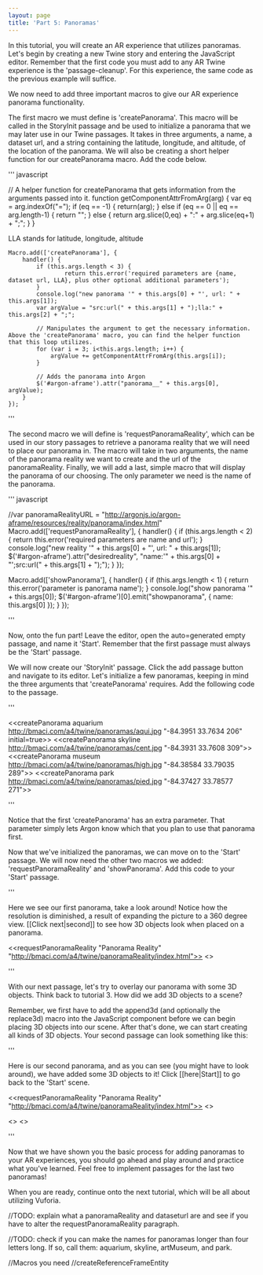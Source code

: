 ```yaml
---
layout: page
title: 'Part 5: Panoramas'
---
```


In this tutorial, you will create an AR experience that utilizes panoramas. Let's begin by creating a new Twine story and entering the JavaScript editor. Remember that the first code you must add to any AR Twine experience is the 'passage-cleanup'. For this experience, the same code as the previous example will suffice.

We now need to add three important macros to give our AR experience panorama functionality.

The first macro we must define is 'createPanorama'. This macro will be called in the StoryInit passage and be used to initialize a panorama that we may later use in our Twine passages. It takes in three arguments, a name, a dataset url, and a string containing the latitude, longitude, and altitude, of the location of the panorama. We will also be creating a short helper function for our createPanorama macro. Add the code below.

''' javascript

// A helper function for createPanorama that gets information from the arguments passed into it.
function getComponentAttrFromArg(arg) {
    var eq = arg.indexOf("=");
    if (eq == -1) {
        return(arg);
    } else if (eq == 0 || eq == arg.length-1) {
        return "";
    } else {
        return arg.slice(0,eq) + ":" + arg.slice(eq+1) + ";";
    }
}

LLA stands for latitude, longitude, altitude

    Macro.add(['createPanorama'], {
        handler() {
            if (this.args.length < 3) {
                    return this.error('required parameters are {name, dataset url, LLA}, plus other optional additional parameters');
            }
            console.log("new panorama '" + this.args[0] + "', url: " + this.args[1]);
            var argValue = "src:url(" + this.args[1] + ");lla:" + this.args[2] + ";";

            // Manipulates the argument to get the necessary information. Above the 'createPanorama' macro, you can find the helper function that this loop utilizes.
            for (var i = 3; i<this.args.length; i++) {
                argValue += getComponentAttrFromArg(this.args[i]);
            }

            // Adds the panorama into Argon
            $('#argon-aframe').attr("panorama__" + this.args[0], argValue);
        }
    });

'''

The second macro we will define is 'requestPanoramaReality', which can be used in our story passages to retrieve a panorama reality that we will need to place our panorama in. The macro will take in two arguments, the name of the panorama reality we want to create and the url of the panoramaReality. Finally, we will add a last, simple macro that will display the panorama of our choosing. The only parameter we need is the name of the panorama.

''' javascript

//var panoramaRealityURL = "http://argonjs.io/argon-aframe/resources/reality/panorama/index.html"
Macro.add(['requestPanoramaReality'], {
    handler() {
        if (this.args.length < 2) {
            return this.error('required parameters are name and url');
        }
        console.log("new reality '" + this.args[0] + "', url: " + this.args[1]);
        $('#argon-aframe').attr("desiredreality", "name:'" + this.args[0] + "';src:url(" + this.args[1] + ");");
    }
});


Macro.add(['showPanorama'], {
    handler() {
        if (this.args.length < 1) {
            return this.error('parameter is panorama name');
        }
        console.log("show panorama '" + this.args[0]);
        $('#argon-aframe')[0].emit("showpanorama", { name: this.args[0] });
    }
});

'''

Now, onto the fun part! Leave the editor, open the auto=generated empty passage, and name it 'Start'. Remember that the first passage must always be the 'Start' passage.

We will now create our 'StoryInit' passage. Click the add passage button and navigate to its editor. Let's initialize a few panoramas, keeping in mind the three arguments that 'createPanorama' requires. Add the following code to the passage.

'''

<<createPanorama aquarium http://bmaci.com/a4/twine/panoramas/aqui.jpg "-84.3951 33.7634 206" initial=true>>
<<createPanorama skyline http://bmaci.com/a4/twine/panoramas/cent.jpg "-84.3931 33.7608 309">>
<<createPanorama museum http://bmaci.com/a4/twine/panoramas/high.jpg "-84.38584 33.79035 289">>
<<createPanorama park http://bmaci.com/a4/twine/panoramas/pied.jpg "-84.37427 33.78577 271">>

'''

Notice that the first 'createPanorama' has an extra parameter. That parameter simply lets Argon know which that you plan to use that panorama first.

Now that we've initialized the panoramas, we can move on to the 'Start' passage. We will now need the other two macros we added: 'requestPanoramaReality' and 'showPanorama'. Add this code to your 'Start' passage.

'''

Here we see our first panorama, take a look around! Notice how the resolution is diminished, a result of expanding the picture to a 360 degree view. [[Click next|second]] to see how 3D objects look when placed on a panorama.

<<requestPanoramaReality "Panorama Reality" "http://bmaci.com/a4/twine/panoramaReality/index.html">>
<<showPanorama aquarium>>


'''

With our next passage, let's try to overlay our panorama with some 3D objects. Think back to tutorial 3. How did we add 3D objects to a scene?

Remember, we first have to add the append3d (and optionally the replace3d) macro into the JavaScript component before we can begin placing 3D objects into our scene. After that's done, we can start creating all kinds of 3D objects. Your second passage can look something like this:

'''

Here is our second panorama, and as you can see (you might have to look around), we have added some 3D objects to it! Click [[here|Start]] to go back to the 'Start' scene.

<<requestPanoramaReality "Panorama Reality" "http://bmaci.com/a4/twine/panoramaReality/index.html">>
<<showPanorama skyline>>

<<append3d story sphere-and-box>>
<a-sphere position="0 1.25 -5" radius="1.25" color="pink" ></a-sphere><a-box id="bluebox" position="5 0.5 -5" rotation="0 45 0" width="1" height="1" depth="1"  color="blue"></a-box>
<</append3d>>

'''

Now that we have shown you the basic process for adding panoramas to your AR experiences, you should go ahead and play around and practice what you've learned. Feel free to implement passages for the last two panoramas!

When you are ready, continue onto the next tutorial, which will be all about utilizing Vuforia.



//TODO: explain what a panoramaReality and dataseturl are and see if you have to alter the requestPanoramaReality paragraph.

//TODO: check if you can make the names for panoramas longer than four letters long. If so, call them: aquarium, skyline, artMuseum, and park.

//Macros you need
//createReferenceFrameEntity